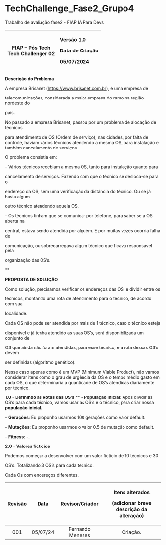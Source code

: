 # TechChallenge_Fase2_Grupo4
Trabalho de avaliação fase2 - FIAP IA Para Devs

|<p></p><p>FIAP – Pós Tech<br>Tech Challenger 02</p>|<p></p><p>Versão 1.0</p><p>Data de Criação</p><p>05/07/2024</p><p></p>|
| :-: | :- |


**Descrição do Problema**

A empresa Brisanet (https://www.brisanet.com.br), é uma empresa de 

telecomunicações, considerada a maior empresa do ramo na região nordeste do 

país.

No passado a empresa Brisanet, passou por um problema de alocação de técnicos 

para atendimento de OS (Ordem de serviço), nas cidades, por falta de controle, haviam vários técnicos atendendo a mesma OS, para instalação e também cancelamento de serviços.

O problema consistia em: 

\- Vários técnicos recebiam a mesma OS, tanto para instalação quanto para 

cancelamento de serviços. Fazendo com que o técnico se desloca-se para o 

endereço da OS, sem uma verificação da distância do técnico. Ou se já havia algum 

outro técnico atendendo aquela OS.

\- Os técnicos tinham que se comunicar por telefone, para saber se a OS aberta na 

central, estava sendo atendida por alguém. E por muitas vezes ocorria falha de 

comunicação, ou sobrecarregava algum técnico que ficava responsável pela 

organização das OS’s.


**

**PROPOSTA DE SOLUÇÃO**

Como solução, precisamos verificar os endereços das OS, e dividir entre os 

técnicos, montando uma rota de atendimento para o técnico, de acordo com sua 

localidade.

Cada OS não pode ser atendida por mais de 1 técnico, caso o técnico esteja 

disponível e já tenha atendido as suas OS’s, será disponibilizada um conjunto de  

OS que ainda não foram atendidas, para esse técnico, e a rota dessas OS’s devem 

ser definidas (algoritmo genético).  

Nesse caso apenas como é um MVP (Minimum Viable Product), não vamos considerar itens como o grau de urgência da OS e o tempo médio gasto em cada OS, o que determinaria a quantidade de OS’s atendidas diariamente por técnico.

**1.0 - Definindo as Rotas das OS’s**
**
\- **População inicial**: Após dividir as OS’s para cada técnico, vamos usar as OS’s e o técnico, para criar nossa **população inicial.**

\- **Gerações**: Eu proponho usarmos 100 gerações como valor default.

\- **Mutações**: Eu proponho usarmos o valor 0.5 de mutação como default.

\- **Fitness**: -.

**2.0 - Valores fictícios**

Podemos começar a desenvolver com um valor fictício de 10 técnicos e 30 

OS’s. Totalizando 3 OS’s para cada tecnico.

Cada Os com endereços diferentes.

|**Revisão**|**Data**|**Revisor/Criador**|<p>**Itens alterados**</p><p>(adicionar breve descrição da alteração)</p>|
| :-: | :-: | :-: | :-: |
|001|05/07/24|Fernando Meneses|Criação.|



